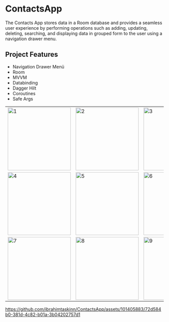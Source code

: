 # ContactsApp

The Contacts App stores data in a Room database and provides a seamless user experience by performing operations such as adding, updating, deleting, searching, and displaying data in grouped form to the user using a navigation drawer menu.

## Project Features
- Navigation Drawer Menü
- Room
- MVVM
- Databinding
- Dagger Hilt
- Coroutines
- Safe Args

<table>
  <tr>
    <td> <img src="https://github.com/ibrahimtaskinn/ContactsApp/assets/101405883/3273647a-e804-4440-b1c8-6eeabaa4b12d" alt="1" width = "200"/> </td>
    <td> <img src="https://github.com/ibrahimtaskinn/ContactsApp/assets/101405883/41ff7231-13f2-4c5b-8b02-82bb45b2bd42" alt="2" width = "200"/> </td>
    <td> <img src="https://github.com/ibrahimtaskinn/ContactsApp/assets/101405883/a9a674a6-c064-4b9b-9672-e30926bbb3c4" alt="3" width = "200"/> </td>
  </tr>
  <tr>
    <td> <img src="https://github.com/ibrahimtaskinn/ContactsApp/assets/101405883/1d5eaa86-ff6e-4234-92f1-30759914693b" alt="4" width = "200"/> </td>
    <td> <img src="https://github.com/ibrahimtaskinn/ContactsApp/assets/101405883/a354462e-7dc3-45f2-a79a-0b070c7f8244" alt="5" width = "200"/> </td>
    <td> <img src="https://github.com/ibrahimtaskinn/ContactsApp/assets/101405883/1ca8a5ef-eb1f-4db4-a6f2-626f9613d6ce" alt="6" width = "200"/> </td>
  </tr>
  <tr>
    <td> <img src="https://github.com/ibrahimtaskinn/ContactsApp/assets/101405883/840b7420-a56d-4df1-be77-191527c1b5a0" alt="7" width = "200"/> </td>
    <td> <img src="https://github.com/ibrahimtaskinn/ContactsApp/assets/101405883/7d0fd147-7379-44db-bea9-2885147d9d0d" alt="8" width = "200"/> </td>
    <td> <img src="https://github.com/ibrahimtaskinn/ContactsApp/assets/101405883/a40c64e9-e912-4f33-b403-f4171a7639e6" alt="9" width = "200"/> </td>
  </tr>
</table>


https://github.com/ibrahimtaskinn/ContactsApp/assets/101405883/72d584b0-381d-4c82-b01a-3b04202757d1


